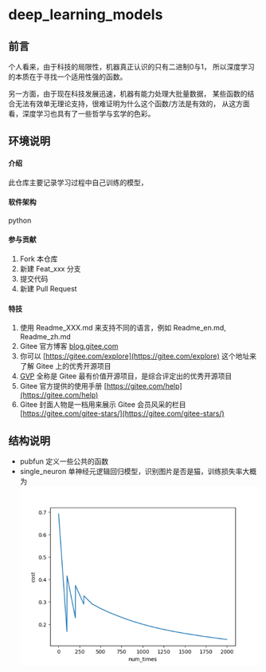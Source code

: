 # deep_learning_models

## 前言

个人看来，由于科技的局限性，机器真正认识的只有二进制0与1，
所以深度学习的本质在于寻找一个适用性强的函数。

另一方面，由于现在科技发展迅速，机器有能力处理大批量数据，
某些函数的结合无法有效单无理论支持，很难证明为什么这个函数/方法是有效的，
从这方面看，深度学习也具有了一些哲学与玄学的色彩。


## 环境说明

#### 介绍
此仓库主要记录学习过程中自己训练的模型，

#### 软件架构
python

#### 参与贡献

1.  Fork 本仓库
2.  新建 Feat_xxx 分支
3.  提交代码
4.  新建 Pull Request

#### 特技

1.  使用 Readme\_XXX.md 来支持不同的语言，例如 Readme\_en.md, Readme\_zh.md
2.  Gitee 官方博客 [blog.gitee.com](https://blog.gitee.com)
3.  你可以 [https://gitee.com/explore](https://gitee.com/explore) 这个地址来了解 Gitee 上的优秀开源项目
4.  [GVP](https://gitee.com/gvp) 全称是 Gitee 最有价值开源项目，是综合评定出的优秀开源项目
5.  Gitee 官方提供的使用手册 [https://gitee.com/help](https://gitee.com/help)
6.  Gitee 封面人物是一档用来展示 Gitee 会员风采的栏目 [https://gitee.com/gitee-stars/](https://gitee.com/gitee-stars/)




## 结构说明

- pubfun 定义一些公共的函数
- single_neuron 单神经元逻辑回归模型，识别图片是否是猫，训练损失率大概为 ![训练识别猫模型](./images/img.png)


